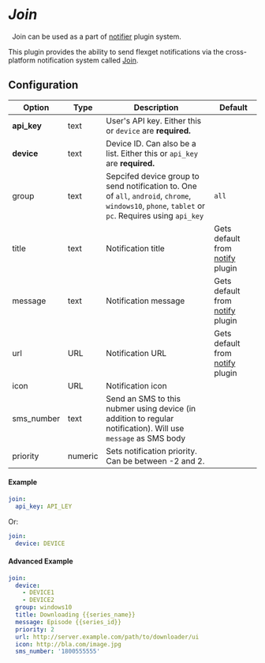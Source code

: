 # *Join*
<div class="alert alert-success" role="info">
  
  <span class="glyphicon glyphicon glyphicon-cog"></span>
  &nbsp; Join can be used as a part of [notifier](/Plugins/Notifiers) plugin system.
</div>



This plugin provides the ability to send flexget notifications via the cross-platform notification system called [Join](https://joaoapps.com/join/).

## Configuration

| Option |Type|  Description | Default |
| --- | ---| --- |---|
| **api_key**| text| User's API key. Either this or `device` are **required.**| 
| **device**| text| Device ID. Can also be a list. Either this or `api_key` are **required.**|
|group|text|Sepcifed device group to send notification to. One of `all`, `android`, `chrome`, `windows10`, `phone`, `tablet` or `pc`. Requires using `api_key`|`all`
|title|text|Notification title|Gets default from [notify](/Plugins/Notifiers/notify) plugin|
|message|text| Notification message| Gets default from [notify](/Plugins/Notifiers/notify) plugin
|url|URL|Notification URL | Gets default from [notify](/Plugins/Notifiers/notify) plugin
|icon|URL|Notification icon
|sms_number|text|Send an SMS to this nubmer using device (in addition to regular notification). Will use `message` as SMS body
|priority|numeric|Sets notification priority. Can be between -2 and 2.


#### Example
```yaml
join:
  api_key: API_LEY
```
Or:
```yaml
join:
  device: DEVICE
```

#### Advanced Example
```yaml
join:
  device: 
    - DEVICE1
    - DEVICE2
  group: windows10
  title: Downloading {{series_name}}
  message: Episode {{series_id}}
  priority: 2
  url: http://server.example.com/path/to/downloader/ui
  icon: http://bla.com/image.jpg
  sms_number: '1800555555'
```

